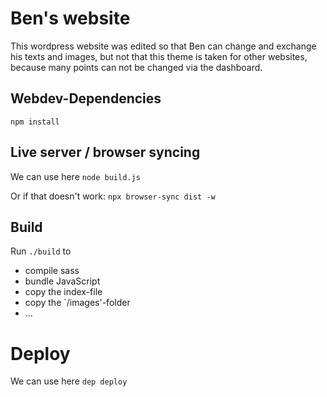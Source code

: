 # Ben's website

This wordpress website was edited so that Ben can change and exchange his texts and images, 
but not that this theme is taken for other websites, because many points can not be 
changed via the dashboard.  


## Webdev-Dependencies
`npm install`
 
## Live server / browser syncing
We can use here `node build.js`

Or if that doesn't work: `npx browser-sync dist -w`


## Build
Run `./build` to
* compile sass
* bundle JavaScript
* copy the index-file
* copy the `/images'-folder
* ...

# Deploy
We can use here `dep deploy`

